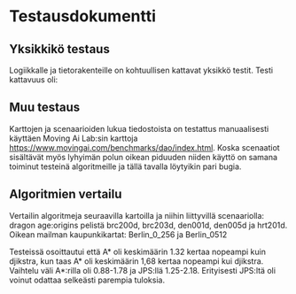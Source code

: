 # Testausdokumentti

## Yksikkikö testaus
Logiikkalle ja tietorakenteille on kohtuullisen kattavat yksikkö testit.
Testi kattavuus oli:

## Muu testaus

Karttojen ja scenaarioiden lukua tiedostoista on testattus manuaalisesti käyttäen Moving Ai Lab:sin karttoja https://www.movingai.com/benchmarks/dao/index.html.
Koska scenaatiot sisältävät myös lyhyimän polun oikean piduuden niiden käyttö on samana toiminut testeinä algoritmeille ja tällä tavalla löytyikin pari bugia.

## Algoritmien vertailu

Vertailin algoritmeja seuraavilla kartoilla ja niihin liittyvillä scenaariolla: dragon age:origins pelistä brc200d, brc203d, den001d, den005d ja hrt201d. Oikean mailman kaupunkikartat: Berlin_0_256 ja Berlin_0512

Testeissä osoittautui että A* oli keskimäärin 1.32 kertaa nopeampi kuin djikstra, kun taas A* oli keskimäärin 1,68 kertaa nopeampi kui djikstra. Vaihtelu väli A*:rilla oli 0.88-1.78 ja JPS:llä 1.25-2.18. Erityisesti JPS:ltä oli voinut odattaa selkeästi parempia tuloksia. 


